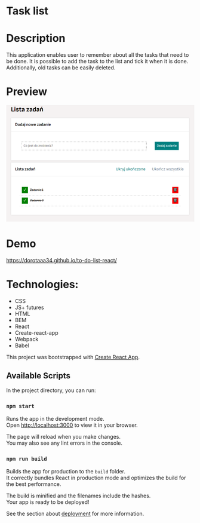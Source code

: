 # Task list

# Description

This application enables user to remember about all the tasks that need to be done. It is possible to add the task to the list and tick it when it is done. Additionally, old tasks can be easily deleted.

# Preview
![Task list](https://github.com/dorotaaa34/to-do-list-react/blob/main/public/react2.png?raw=true)

# Demo
https://dorotaaa34.github.io/to-do-list-react/

# Technologies:
- CSS
- JS+ futures
- HTML
- BEM
- React
- Create-react-app
- Webpack
- Babel


This project was bootstrapped with [Create React App](https://github.com/facebook/create-react-app).

## Available Scripts

In the project directory, you can run:

### `npm start`

Runs the app in the development mode.\
Open [http://localhost:3000](http://localhost:3000) to view it in your browser.

The page will reload when you make changes.\
You may also see any lint errors in the console.

### `npm run build`

Builds the app for production to the `build` folder.\
It correctly bundles React in production mode and optimizes the build for the best performance.

The build is minified and the filenames include the hashes.\
Your app is ready to be deployed!

See the section about [deployment](https://facebook.github.io/create-react-app/docs/deployment) for more information.



